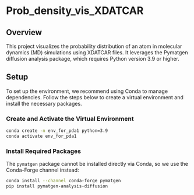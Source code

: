 # Prob_density_vis_XDATCAR

## Overview
This project visualizes the probability distribution of an atom in molecular dynamics (MD) simulations using XDATCAR files. It leverages the Pymatgen diffusion analysis package, which requires Python version 3.9 or higher.

## Setup
To set up the environment, we recommend using Conda to manage dependencies. Follow the steps below to create a virtual environment and install the necessary packages.

### Create and Activate the Virtual Environment
```bash
conda create -n env_for_pda1 python=3.9
conda activate env_for_pda1
```

### Install Required Packages
The `pymatgen` package cannot be installed directly via Conda, so we use the Conda-Forge channel instead:
```bash
conda install --channel conda-forge pymatgen
pip install pymatgen-analysis-diffusion
```
